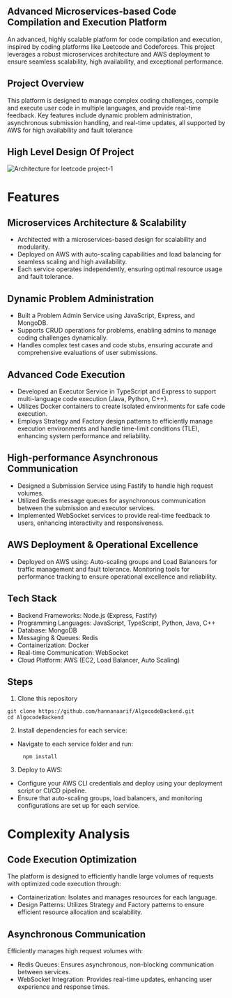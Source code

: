 ## Advanced Microservices-based Code Compilation and Execution Platform
An advanced, highly scalable platform for code compilation and execution, inspired by coding platforms like Leetcode and Codeforces. This project leverages a robust microservices architecture and AWS deployment to ensure seamless scalability, high availability, and exceptional performance.

## Project Overview
This platform is designed to manage complex coding challenges, compile and execute user code in multiple languages, and provide real-time feedback. Key features include dynamic problem administration, asynchronous submission handling, and real-time updates, all supported by AWS for high availability and fault tolerance

## High Level Design Of Project
![Architecture for leetcode project-1](https://github.com/user-attachments/assets/2633126e-46b4-4e69-9380-d630e67f826d)

# Features

## Microservices Architecture & Scalability
 - Architected with a microservices-based design for scalability and modularity.
 - Deployed on AWS with auto-scaling capabilities and load balancing for seamless scaling and high availability.
 - Each service operates independently, ensuring optimal resource usage and fault tolerance.

## Dynamic Problem Administration
 - Built a Problem Admin Service using JavaScript, Express, and MongoDB.
 - Supports CRUD operations for problems, enabling admins to manage coding challenges dynamically.
 - Handles complex test cases and code stubs, ensuring accurate and comprehensive evaluations of user submissions.

## Advanced Code Execution
 - Developed an Executor Service in TypeScript and Express to support multi-language code execution (Java, Python, C++).
 - Utilizes Docker containers to create isolated environments for safe code execution.
 - Employs Strategy and Factory design patterns to efficiently manage execution environments and handle time-limit conditions (TLE), enhancing system performance and reliability. 

## High-performance Asynchronous Communication
 - Designed a Submission Service using Fastify to handle high request volumes.
 - Utilized Redis message queues for asynchronous communication between the submission and executor services.
 - Implemented WebSocket services to provide real-time feedback to users, enhancing interactivity and responsiveness.

## AWS Deployment & Operational Excellence
 - Deployed on AWS using:
    Auto-scaling groups and Load Balancers for traffic management and fault tolerance.
    Monitoring tools for performance tracking to ensure operational excellence and reliability.

## Tech Stack
 - Backend Frameworks: Node.js (Express, Fastify)
 - Programming Languages: JavaScript, TypeScript, Python, Java, C++
 - Database: MongoDB
 - Messaging & Queues: Redis
 - Containerization: Docker
 - Real-time Communication: WebSocket
 - Cloud Platform: AWS (EC2, Load Balancer, Auto Scaling)

## Steps 
1. Clone this repository
  ```
git clone https://github.com/hannanaarif/AlgocodeBackend.git
cd AlgocodeBackend

```
2. Install dependencies for each service:
- Navigate to each service folder and run:
```
     npm install

```
3. Deploy to AWS:
- Configure your AWS CLI credentials and deploy using your deployment script or CI/CD pipeline.
- Ensure that auto-scaling groups, load balancers, and monitoring configurations are set up for each service.

# Complexity Analysis
## Code Execution Optimization
The platform is designed to efficiently handle large volumes of requests with optimized code execution through:

  - Containerization: Isolates and manages resources for each language.
  - Design Patterns: Utilizes Strategy and Factory patterns to ensure efficient resource allocation and scalability.

## Asynchronous Communication
Efficiently manages high request volumes with:

  - Redis Queues: Ensures asynchronous, non-blocking communication between services.
  - WebSocket Integration: Provides real-time updates, enhancing user experience and response times.


